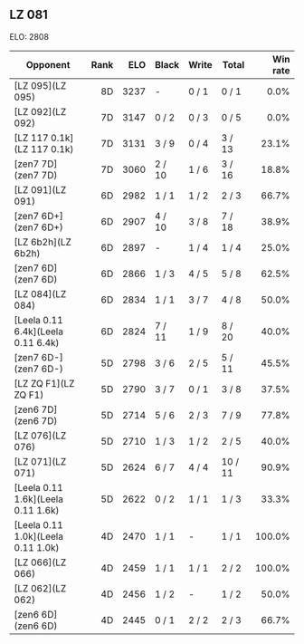 ## LZ 081 ##

ELO: 2808

Opponent | Rank | ELO | Black | Write | Total | Win rate
---------|-----:|----:|-------|-------|-------|-------:
[LZ 095](LZ 095) | 8D | 3237 | - | 0 / 1 | 0 / 1 | 0.0%
[LZ 092](LZ 092) | 7D | 3147 | 0 / 2 | 0 / 3 | 0 / 5 | 0.0%
[LZ 117 0.1k](LZ 117 0.1k) | 7D | 3131 | 3 / 9 | 0 / 4 | 3 / 13 | 23.1%
[zen7 7D](zen7 7D) | 7D | 3060 | 2 / 10 | 1 / 6 | 3 / 16 | 18.8%
[LZ 091](LZ 091) | 6D | 2982 | 1 / 1 | 1 / 2 | 2 / 3 | 66.7%
[zen7 6D+](zen7 6D+) | 6D | 2907 | 4 / 10 | 3 / 8 | 7 / 18 | 38.9%
[LZ 6b2h](LZ 6b2h) | 6D | 2897 | - | 1 / 4 | 1 / 4 | 25.0%
[zen7 6D](zen7 6D) | 6D | 2866 | 1 / 3 | 4 / 5 | 5 / 8 | 62.5%
[LZ 084](LZ 084) | 6D | 2834 | 1 / 1 | 3 / 7 | 4 / 8 | 50.0%
[Leela 0.11 6.4k](Leela 0.11 6.4k) | 6D | 2824 | 7 / 11 | 1 / 9 | 8 / 20 | 40.0%
[zen7 6D-](zen7 6D-) | 5D | 2798 | 3 / 6 | 2 / 5 | 5 / 11 | 45.5%
[LZ ZQ F1](LZ ZQ F1) | 5D | 2790 | 3 / 7 | 0 / 1 | 3 / 8 | 37.5%
[zen6 7D](zen6 7D) | 5D | 2714 | 5 / 6 | 2 / 3 | 7 / 9 | 77.8%
[LZ 076](LZ 076) | 5D | 2710 | 1 / 3 | 1 / 2 | 2 / 5 | 40.0%
[LZ 071](LZ 071) | 5D | 2624 | 6 / 7 | 4 / 4 | 10 / 11 | 90.9%
[Leela 0.11 1.6k](Leela 0.11 1.6k) | 5D | 2622 | 0 / 2 | 1 / 1 | 1 / 3 | 33.3%
[Leela 0.11 1.0k](Leela 0.11 1.0k) | 4D | 2470 | 1 / 1 | - | 1 / 1 | 100.0%
[LZ 066](LZ 066) | 4D | 2459 | 1 / 1 | 1 / 1 | 2 / 2 | 100.0%
[LZ 062](LZ 062) | 4D | 2456 | 1 / 2 | - | 1 / 2 | 50.0%
[zen6 6D](zen6 6D) | 4D | 2445 | 0 / 1 | 2 / 2 | 2 / 3 | 66.7%
